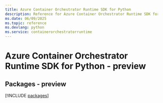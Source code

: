 ```yaml
---
title: Azure Container Orchestrator Runtime SDK for Python
description: Reference for Azure Container Orchestrator Runtime SDK for Python
ms.date: 06/09/2025
ms.topic: reference
ms.devlang: python
ms.service: containerorchestratorruntime
---
```

# Azure Container Orchestrator Runtime SDK for Python - preview
## Packages - preview
[!INCLUDE [packages](container-orchestrator-runtime-index.md)]